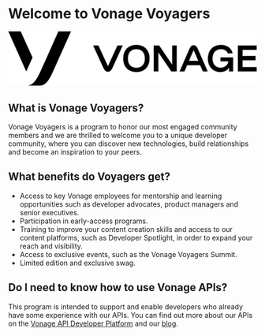 # Welcome to Vonage Voyagers

![Vonage](vonage.svg)

## What is Vonage Voyagers?

Vonage Voyagers is a program to honor our most engaged community members and we are thrilled to welcome you to a unique developer community, where you can discover new technologies, build relationships and become an inspiration to your peers.

## What benefits do Voyagers get?

* Access to key Vonage employees for mentorship and learning opportunities such as developer advocates, product managers and senior executives.
* Participation in early-access programs.
* Training to improve your content creation skills and access to our content platforms, such as Developer Spotlight, in order to expand your reach and visibility.
* Access to exclusive events, such as the Vonage Voyagers Summit.
* Limited edition and exclusive swag.

## Do I need to know how to use Vonage APIs?

This program is intended to support and enable developers who already have some experience with our APIs. You can find out more about our APIs on the [Vonage API Developer Platform](https://developer.nexmo.com) and our [blog](https://nexmo.com/blog).

